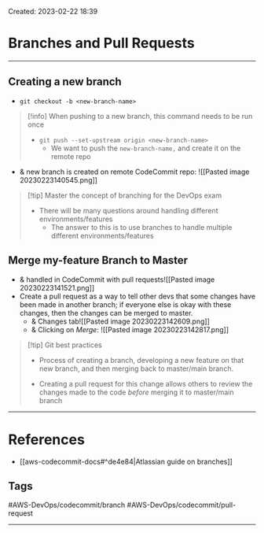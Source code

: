 Created: 2023-02-22 18:39
# Branches and Pull Requests
---
## Creating a new branch
- `git checkout -b <new-branch-name>`

>[!info] When pushing to a new branch, this command needs to be run once
>- `git push --set-upstream origin <new-branch-name>`
>	- We want to push the `new-branch-name,` and create it on the remote repo 


- & new branch is created on remote CodeCommit repo: ![[Pasted image 20230223140545.png]]

> [!tip] Master the concept of branching for the DevOps exam
> - There will be many questions around handling different environments/features
> 	- The answer to this is to use branches to handle multiple different environments/features

## Merge my-feature Branch to Master
- & handled in CodeCommit with pull requests![[Pasted image 20230223141521.png]]
- Create a pull request as a way to tell other devs that some changes have been made in another branch; if everyone else is okay with these changes, then the changes can be merged to master.
	- & Changes tab![[Pasted image 20230223142609.png]]
	- & Clicking on *Merge*: ![[Pasted image 20230223142817.png]]

>[!tip] Git best practices 
> - Process of creating a branch, developing a new feature on that new branch, and then merging back to master/main branch. 
> 
> - Creating a pull request for this change allows others to review the changes made to the code *before* merging it to master/main branch
>  

---
# References
- [[aws-codecommit-docs#^de4e84|Atlassian guide on branches]]

## Tags
#AWS-DevOps/codecommit/branch 
#AWS-DevOps/codecommit/pull-request 

---